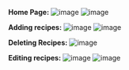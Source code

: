 **Home Page:**
![image](https://github.com/user-attachments/assets/ebcdb392-30b6-4015-a72e-e47f90cd7232)
![image](https://github.com/user-attachments/assets/b91017e5-a1ff-41db-a13a-f2f946e199e0)

**Adding recipes:**
![image](https://github.com/user-attachments/assets/87a08ed1-0b7d-4b83-ab91-8edd863ae26c)
![image](https://github.com/user-attachments/assets/1bfe1f1e-f02f-4d30-af82-c8510c44086b)

**Deleting Recipes:**
![image](https://github.com/user-attachments/assets/7fd99bef-a8e6-4d88-8110-dec0a57d6e44)

**Editing recipes:**
![image](https://github.com/user-attachments/assets/79910b28-fb8b-480d-9097-e33e7692d7ff)
![image](https://github.com/user-attachments/assets/88ed30c9-3238-42a1-a738-c23a327a45b2)




